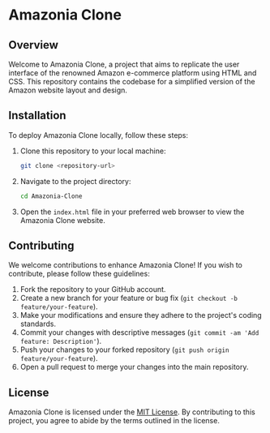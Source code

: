 # Amazonia Clone

## Overview

Welcome to Amazonia Clone, a project that aims to replicate the user interface of the renowned Amazon e-commerce platform using HTML and CSS. This repository contains the codebase for a simplified version of the Amazon website layout and design.

## Installation

To deploy Amazonia Clone locally, follow these steps:

1. Clone this repository to your local machine:

    ```bash
    git clone <repository-url>
    ```

2. Navigate to the project directory:

    ```bash
    cd Amazonia-Clone
    ```

3. Open the `index.html` file in your preferred web browser to view the Amazonia Clone website.

## Contributing

We welcome contributions to enhance Amazonia Clone! If you wish to contribute, please follow these guidelines:

1. Fork the repository to your GitHub account.
2. Create a new branch for your feature or bug fix (`git checkout -b feature/your-feature`).
3. Make your modifications and ensure they adhere to the project's coding standards.
4. Commit your changes with descriptive messages (`git commit -am 'Add feature: Description'`).
5. Push your changes to your forked repository (`git push origin feature/your-feature`).
6. Open a pull request to merge your changes into the main repository.

## License

Amazonia Clone is licensed under the [MIT License](LICENSE). By contributing to this project, you agree to abide by the terms outlined in the license.
